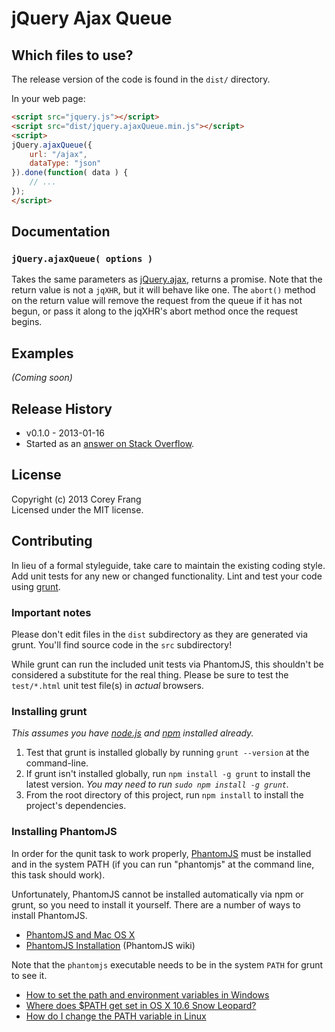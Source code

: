 # jQuery Ajax Queue

## Which files to use?
The release version of the code is found in the `dist/` directory.

In your web page:

```html
<script src="jquery.js"></script>
<script src="dist/jquery.ajaxQueue.min.js"></script>
<script>
jQuery.ajaxQueue({
	url: "/ajax",
	dataType: "json"
}).done(function( data ) {
	// ...
});
</script>
```

## Documentation

### `jQuery.ajaxQueue( options )` 
Takes the same parameters as [jQuery.ajax](http://api.jquery.com/jQuery.ajax), returns a promise.  Note that the return value is not a `jqXHR`, but it will behave like one.  The `abort()` method on the return value will remove the request from the queue if it has not begun, or pass it along to the jqXHR's abort method once the request begins.

## Examples
_(Coming soon)_

## Release History

* v0.1.0 - 2013-01-16
* Started as an [answer on Stack Overflow](http://stackoverflow.com/a/3035268/91914).

## License
Copyright (c) 2013 Corey Frang  
Licensed under the MIT license.

## Contributing
In lieu of a formal styleguide, take care to maintain the existing coding style. Add unit tests for any new or changed functionality. Lint and test your code using [grunt](https://github.com/cowboy/grunt).

### Important notes
Please don't edit files in the `dist` subdirectory as they are generated via grunt. You'll find source code in the `src` subdirectory!

While grunt can run the included unit tests via PhantomJS, this shouldn't be considered a substitute for the real thing. Please be sure to test the `test/*.html` unit test file(s) in _actual_ browsers.

### Installing grunt
_This assumes you have [node.js](http://nodejs.org/) and [npm](http://npmjs.org/) installed already._

1. Test that grunt is installed globally by running `grunt --version` at the command-line.
1. If grunt isn't installed globally, run `npm install -g grunt` to install the latest version. _You may need to run `sudo npm install -g grunt`._
1. From the root directory of this project, run `npm install` to install the project's dependencies.

### Installing PhantomJS

In order for the qunit task to work properly, [PhantomJS](http://www.phantomjs.org/) must be installed and in the system PATH (if you can run "phantomjs" at the command line, this task should work).

Unfortunately, PhantomJS cannot be installed automatically via npm or grunt, so you need to install it yourself. There are a number of ways to install PhantomJS.

* [PhantomJS and Mac OS X](http://ariya.ofilabs.com/2012/02/phantomjs-and-mac-os-x.html)
* [PhantomJS Installation](http://code.google.com/p/phantomjs/wiki/Installation) (PhantomJS wiki)

Note that the `phantomjs` executable needs to be in the system `PATH` for grunt to see it.

* [How to set the path and environment variables in Windows](http://www.computerhope.com/issues/ch000549.htm)
* [Where does $PATH get set in OS X 10.6 Snow Leopard?](http://superuser.com/questions/69130/where-does-path-get-set-in-os-x-10-6-snow-leopard)
* [How do I change the PATH variable in Linux](https://www.google.com/search?q=How+do+I+change+the+PATH+variable+in+Linux)
